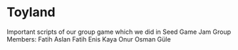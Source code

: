 # Toyland
Important scripts of our group game which we did in Seed Game Jam
Group Members:
Fatih Aslan
Fatih Enis Kaya
Onur Osman Güle
